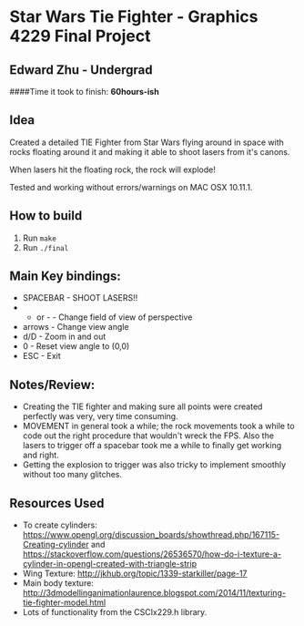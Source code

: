 Star Wars Tie Fighter - Graphics 4229 Final Project
============

## Edward Zhu - Undergrad

####Time it took to finish: **60hours-ish**

## Idea

Created a detailed TIE Fighter from Star Wars flying around in space with rocks floating around it and making it able to shoot lasers from it's canons.

When lasers hit the floating rock, the rock will explode!


Tested and working without errors/warnings on MAC OSX 10.11.1.

## How to build

1. Run `make`
2. Run `./final`

## Main Key bindings:
 *  SPACEBAR   - SHOOT LASERS!!
 *  + or -     - Change field of view of perspective
 *  arrows     - Change view angle
 *  d/D        - Zoom in and out
 *  0          - Reset view angle to (0,0)
 *  ESC        - Exit

## Notes/Review:
 *  Creating the TIE fighter and making sure all points were created perfectly was very, very time consuming.
 *  MOVEMENT in general took a while; the rock movements took a while to code out the right procedure that wouldn't wreck the FPS. Also the lasers to trigger off a spacebar took me a while to finally get working and right.
 *  Getting the explosion to trigger was also tricky to implement smoothly without too many glitches.


## Resources Used
- To create cylinders: https://www.opengl.org/discussion_boards/showthread.php/167115-Creating-cylinder and https://stackoverflow.com/questions/26536570/how-do-i-texture-a-cylinder-in-opengl-created-with-triangle-strip
- Wing Texture: http://jkhub.org/topic/1339-starkiller/page-17
- Main body texture: http://3dmodellinganimationlaurence.blogspot.com/2014/11/texturing-tie-fighter-model.html
- Lots of functionality from the CSCIx229.h library.

